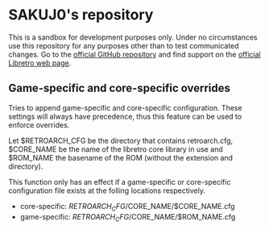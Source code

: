 # SAKUJ0's repository

This is a sandbox for development purposes only. Under no circumstances use this repository for any purposes other
than to test communicated changes. Go to the [official GitHub repository](https://github.com/libretro/RetroArch)
and find support on the [official Libretro web page](http://libretro.com).

## Game-specific and core-specific overrides

Tries to append game-specific and core-specific configuration.
These settings will always have precedence, thus this feature
can be used to enforce overrides.

Let $RETROARCH_CFG be the directory that contains retroarch.cfg,
$CORE_NAME be the name of the libretro core library in use and
$ROM_NAME the basename of the ROM (without the extension and
directory).

This function only has an effect if a game-specific or core-specific
configuration file exists at the folling locations respectively.

   - core-specific: $RETROARCH_CFG/$CORE_NAME/$CORE_NAME.cfg
   - game-specific: $RETROARCH_CFG/$CORE_NAME/$ROM_NAME.cfg

